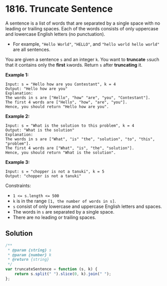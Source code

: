 # 1816. Truncate Sentence

A sentence is a list of words that are separated by a single space with no leading or trailing spaces. Each of the words consists of only uppercase and lowercase English letters (no punctuation).

-   For example, `"Hello World"`, `"HELLO"`, and `"hello world hello world"` are all sentences.

You are given a sentence `s​​​​​​` and an integer `k​​​​​​`. You want to **truncate** `s`​​​​​​ such that it contains only the **first** `k​​​​`​​ words. Return `s​​​`​​​ after **truncating** it.

**Example 1:**

```
Input: s = "Hello how are you Contestant", k = 4
Output: "Hello how are you"
Explanation:
The words in s are ["Hello", "how" "are", "you", "Contestant"].
The first 4 words are ["Hello", "how", "are", "you"].
Hence, you should return "Hello how are you".
```

**Example 2:**

```
Input: s = "What is the solution to this problem", k = 4
Output: "What is the solution"
Explanation:
The words in s are ["What", "is" "the", "solution", "to", "this", "problem"].
The first 4 words are ["What", "is", "the", "solution"].
Hence, you should return "What is the solution".
```

**Example 3:**

```
Input: s = "chopper is not a tanuki", k = 5
Output: "chopper is not a tanuki"
```

Constraints:

-   `1 <= s.length <= 500`
-   `k` is in the range `[1, the number of words in s]`.
-   `s` consist of only lowercase and uppercase English letters and spaces.
-   The words in `s` are separated by a single space.
-   There are no leading or trailing spaces.

## Solution

```javascript
/**
 * @param {string} s
 * @param {number} k
 * @return {string}
 */
var truncateSentence = function (s, k) {
    return s.split(" ").slice(0, k).join(" ");
};
```
